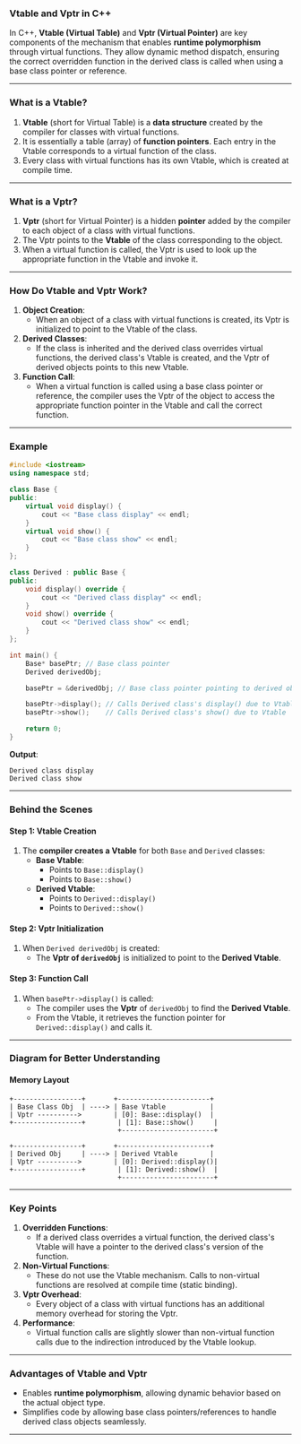 ### **Vtable and Vptr in C++**

In C++, **Vtable (Virtual Table)** and **Vptr (Virtual Pointer)** are key components of the mechanism that enables **runtime polymorphism** through virtual functions. They allow dynamic method dispatch, ensuring the correct overridden function in the derived class is called when using a base class pointer or reference.

---

### **What is a Vtable?**
1. **Vtable** (short for Virtual Table) is a **data structure** created by the compiler for classes with virtual functions.
2. It is essentially a table (array) of **function pointers**. Each entry in the Vtable corresponds to a virtual function of the class.
3. Every class with virtual functions has its own Vtable, which is created at compile time.

---

### **What is a Vptr?**
1. **Vptr** (short for Virtual Pointer) is a hidden **pointer** added by the compiler to each object of a class with virtual functions.
2. The Vptr points to the **Vtable** of the class corresponding to the object.
3. When a virtual function is called, the Vptr is used to look up the appropriate function in the Vtable and invoke it.

---

### **How Do Vtable and Vptr Work?**

1. **Object Creation**:
   - When an object of a class with virtual functions is created, its Vptr is initialized to point to the Vtable of the class.
2. **Derived Classes**:
   - If the class is inherited and the derived class overrides virtual functions, the derived class's Vtable is created, and the Vptr of derived objects points to this new Vtable.
3. **Function Call**:
   - When a virtual function is called using a base class pointer or reference, the compiler uses the Vptr of the object to access the appropriate function pointer in the Vtable and call the correct function.

---

### **Example**

```cpp
#include <iostream>
using namespace std;

class Base {
public:
    virtual void display() {
        cout << "Base class display" << endl;
    }
    virtual void show() {
        cout << "Base class show" << endl;
    }
};

class Derived : public Base {
public:
    void display() override {
        cout << "Derived class display" << endl;
    }
    void show() override {
        cout << "Derived class show" << endl;
    }
};

int main() {
    Base* basePtr; // Base class pointer
    Derived derivedObj;

    basePtr = &derivedObj; // Base class pointer pointing to derived object

    basePtr->display(); // Calls Derived class's display() due to Vtable
    basePtr->show();    // Calls Derived class's show() due to Vtable

    return 0;
}
```

**Output**:
```
Derived class display
Derived class show
```

---

### **Behind the Scenes**

#### Step 1: Vtable Creation
1. The **compiler creates a Vtable** for both `Base` and `Derived` classes:
   - **Base Vtable**:
     - Points to `Base::display()`
     - Points to `Base::show()`
   - **Derived Vtable**:
     - Points to `Derived::display()`
     - Points to `Derived::show()`

#### Step 2: Vptr Initialization
1. When `Derived derivedObj` is created:
   - The **Vptr of `derivedObj`** is initialized to point to the **Derived Vtable**.

#### Step 3: Function Call
1. When `basePtr->display()` is called:
   - The compiler uses the **Vptr** of `derivedObj` to find the **Derived Vtable**.
   - From the Vtable, it retrieves the function pointer for `Derived::display()` and calls it.

---

### **Diagram for Better Understanding**

#### **Memory Layout**
```
+-----------------+       +-----------------------+
| Base Class Obj  | ----> | Base Vtable           |
| Vptr ---------->        | [0]: Base::display()  |
+-----------------+        | [1]: Base::show()     |
                           +-----------------------+

+-----------------+       +-----------------------+
| Derived Obj     | ----> | Derived Vtable        |
| Vptr ---------->        | [0]: Derived::display()|
+-----------------+        | [1]: Derived::show()  |
                           +-----------------------+
```

---

### **Key Points**
1. **Overridden Functions**:
   - If a derived class overrides a virtual function, the derived class's Vtable will have a pointer to the derived class's version of the function.
2. **Non-Virtual Functions**:
   - These do not use the Vtable mechanism. Calls to non-virtual functions are resolved at compile time (static binding).
3. **Vptr Overhead**:
   - Every object of a class with virtual functions has an additional memory overhead for storing the Vptr.
4. **Performance**:
   - Virtual function calls are slightly slower than non-virtual function calls due to the indirection introduced by the Vtable lookup.

---

### **Advantages of Vtable and Vptr**
- Enables **runtime polymorphism**, allowing dynamic behavior based on the actual object type.
- Simplifies code by allowing base class pointers/references to handle derived class objects seamlessly.

---

